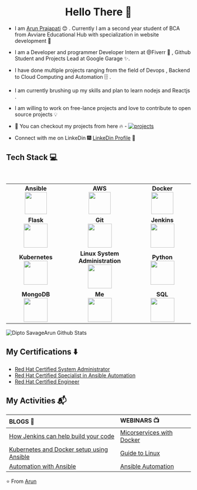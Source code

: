<h1 align="center"> Hello There 👋 </h1>


* I am [Arun Prajapati](https://www.linkedin.com/in/arun-prajapati-a5aa40262) :blush:	 . Currently I am a second year student of BCA from Avviare Educational Hub with specialization in website development :satellite:

* I am a Developer and programmer Developer Intern at @Fiverr :toolbox: , Github Student and Projects Lead at Google Garage :sparkles:.

* I have done multiple projects ranging from the field of Devops , Backend to Cloud Computing and Automation :file_cabinet: .

* I am currently brushing up my skills and plan to learn nodejs and Reactjs .

* I am willing to work on free-lance projects and love to  contribute to open source projects :bulb:

* :magnet: You can checkout my projects from here :fire: - [![projects](https://forthebadge.com/images/badges/check-it-out.svg)](https://github.com/SavageArun)

* Connect with me on LinkeDin :fireworks: [LinkeDin Profile](https://www.linkedin.com/in/arun-prajapati-a5aa40262) :sparkler:


## Tech Stack :computer:

<br>
<table>
<tbody>
 <tr>
<td align="center" width="20%">
<span><b><center>Ansible</center></b></span> 
<img height=60px src="https://encrypted-tbn0.gstatic.com/images?q=tbn%3AANd9GcSEbbMBYx3DSbnzVxofkkvdV83FRA-lma9Y_Q&usqp=CAU"> 
</td>

<td align="center" width="20%">
<span><b><center>AWS</center></b></span> 
<img height=60px src="https://encrypted-tbn0.gstatic.com/images?q=tbn%3AANd9GcQV9AyEyvrlIJLOfbxFLfOr03Qy5gRL0txWMQ&usqp=CAU"> 
</td>

<td align="center" width="20%">
<span><b><center>Docker</center></b></span> 
<img height=60px src="https://encrypted-tbn0.gstatic.com/images?q=tbn%3AANd9GcTApU_6Eg4oWx3NMhLifHmNEkxjeMxfd3oGUA&usqp=CAU"> 
</td>
</tr>

<tr>
<td align="center" width="20%">
<span><b><center>Flask</center></b></span> 
<img height=65px src="https://www.pngitem.com/pimgs/m/159-1595977_flask-python-logo-hd-png-download.png"> 
</td>

<td align="center" width="20%">
<span><b><center>Git</center></b></span> 
<img height=65px src="https://git-scm.com/images/logos/downloads/Git-Logo-2Color.png"> 
</td>

<td align="center" width="20%">
<span><b><center>Jenkins</center></b></span> 
<img height=65px src="https://www.devteam.space/wp-content/uploads/2018/03/jenkins.jpg"> 
</td>
</tr>

<tr>
<td align="center" width="20%">
<span><b><center>Kubernetes</center></b></span> 
<img height=65px src="https://d15shllkswkct0.cloudfront.net/wp-content/blogs.dir/1/files/2019/05/Kubernetes_New.png"> 
</td>

<td align="center" width="20%">
<span><b><center>Linux System Administration</center></b></span> 
<img height=65px src="https://upload.wikimedia.org/wikipedia/commons/a/af/Tux.png"> 
</td>



<td align="center" width="20%">
<span><b><center>Python</center></b></span> 
<img height=65px src="https://www.python.org/static/community_logos/python-logo.png"> 
</td>
</tr>

<tr>
<td align="center" width="20%">
<span><b><center>MongoDB</center></b></span> 
<img height=65px src="https://www.logolynx.com/images/logolynx/d5/d50b83324fb4fbab14cdfaf47409115b.jpeg"> 
</td>

<td align="center" width="20%">
<span><b><center>Me</center></b></span> 
<img height=65px src="https://vq.pe/creator/frontend/img/2319/1683632033-PicsArt_05-09-05.00.06.png"> 
</td>

<td align="center" width="20%">
<span><b><center>SQL</center></b></span> 
<img height=65px src="https://i0.wp.com/www.complexsql.com/wp-content/uploads/2017/01/sql-logo.jpg?ssl=1"> 
</td>
</tr>

</tbody>
</table>


 
![Dipto SavageArun Github Stats](https://github-readme-stats.vercel.app/api?username=SavageArun&show_icons=true_color=fff&icon_color=79ff97&text_color=9f9f9f&bg_color=151515)

## My Certifications :arrow_down:

- [Red Hat Certified System Administrator](https://media-exp1.licdn.com/dms/image/C4D2DAQFmWJMLW78TaQ/profile-treasury-image-shrink_1280_1280/0?e=1594677600&v=beta&t=VF9vSpwjLb26doBzifmN6QIZFVSEJAMvOWAiGh3Fzzo)
- [Red Hat Certified Specialist in Ansible Automation](https://media-exp1.licdn.com/dms/image/C4D2DAQHoFhvsfOPa5g/profile-treasury-image-shrink_1280_1280/0?e=1594677600&v=beta&t=EZa7le_vjNz5nGFIuOKmJk-WuGnPjOQpWz615lcUniM)
- [Red Hat Certified  Engineer](https://media-exp1.licdn.com/dms/image/C4D2DAQGL_J8Rvg88cg/profile-treasury-image-shrink_480_480/0?e=1594677600&v=beta&t=ns1Pf3Eh9CDkLzcBDMz-LDWg9ArVMBOffdwSKhXzKzs) 


## My Activities :mailbox_with_mail:

| BLOGS :open_book: | WEBINARS :tv: |
| :--- | :--- |
| [How Jenkins can help build your code](https://medium.com/@diptochakrabarty/how-jenkins-can-actually-help-you-build-your-code-with-every-commit-5b9b1278f12f) | [Micorservices with Docker](https://www.youtube.com/watch?v=Xs93YLgYJis&t=1989s) |
| [Kubernetes and Docker setup using Ansible](https://medium.com/codechef-vit/docker-and-kubernetes-setup-using-ansible-3d7e8f77fbfa) | [Guide to Linux](https://www.youtube.com/watch?v=t1HOY7Rp6xU) |
| [Automation with Ansible](https://medium.com/@diptochakrabarty/automation-with-ansible-2ae27fc94947) | [Ansible Automation](https://www.youtube.com/watch?v=r2sZ_aWU8h8) |

:star: From [Arun](https://github.com/SavageArun)

